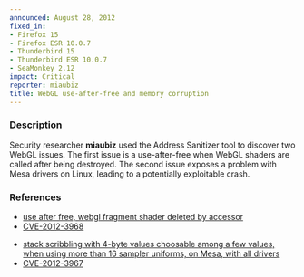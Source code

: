 ```yaml
---
announced: August 28, 2012
fixed_in:
- Firefox 15
- Firefox ESR 10.0.7
- Thunderbird 15
- Thunderbird ESR 10.0.7
- SeaMonkey 2.12
impact: Critical
reporter: miaubiz
title: WebGL use-after-free and memory corruption
---
```


<h3>Description</h3>

<p>Security researcher <strong>miaubiz</strong> used the Address Sanitizer tool
to discover two WebGL issues. The first issue is a use-after-free when WebGL
shaders are called after being destroyed. The second issue exposes a problem
with Mesa drivers on Linux, leading to a potentially exploitable crash.
</p>


<h3>References</h3>

<ul>
  <li><a href="https://bugzilla.mozilla.org/show_bug.cgi?id=775852">
       use after free, webgl fragment shader deleted by accessor</a></li>
  <li><a href="http://cve.mitre.org/cgi-bin/cvename.cgi?name=CVE-2012-3968" class="ex-ref">CVE-2012-3968</a></li>
</ul>

<ul>
  <li><a href="https://bugzilla.mozilla.org/show_bug.cgi?id=777028">
      stack scribbling with 4-byte values choosable among a few values, when
using more than 16 sampler uniforms, on Mesa, with all drivers</a></li>
  <li><a href="http://cve.mitre.org/cgi-bin/cvename.cgi?name=CVE-2012-3967" class="ex-ref">CVE-2012-3967</a></li>
</ul>




